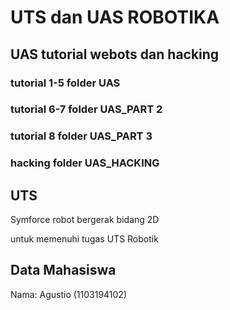 # UTS dan UAS ROBOTIKA 

## UAS tutorial webots dan hacking 
### tutorial 1-5 folder UAS
### tutorial 6-7 folder UAS_PART 2
### tutorial 8 folder UAS_PART 3
### hacking folder UAS_HACKING


## UTS
Symforce robot bergerak bidang 2D

untuk memenuhi tugas UTS Robotik 

## Data Mahasiswa
Nama: Agustio (1103194102)
